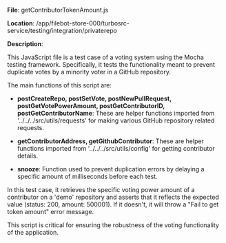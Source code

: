 **File**: getContributorTokenAmount.js

**Location**: /app/filebot-store-000/turbosrc-service/testing/integration/privaterepo

**Description**: 

This JavaScript file is a test case of a voting system using the Mocha testing framework. Specifically, it tests the functionality meant to prevent duplicate votes by a minority voter in a GitHub repository.

The main functions of this script are:

- **postCreateRepo, postSetVote, postNewPullRequest, postGetVotePowerAmount, postGetContributorID, postGetContributorName**: These are helper functions imported from '../../../src/utils/requests' for making various GitHub repository related requests.

- **getContributorAddress, getGithubContributor**: These are helper functions imported from '../../../src/utils/config' for getting contributor details.

- **snooze**: Function used to prevent duplication errors by delaying a specific amount of milliseconds before each test.

In this test case, it retrieves the specific voting power amount of a contributor on a 'demo' repository and asserts that it reflects the expected value (status: 200, amount: 500001). If it doesn't, it will throw a "Fail to get token amount" error message. 

This script is critical for ensuring the robustness of the voting functionality of the application.